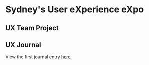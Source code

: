 # Sydney's User eXperience eXpo


## UX Team Project


## UX Journal

View the first journal entry [here](https://github.com/UsabilityEngineering/ux-portfolio-szserrano/UX_Journal_1.md)
